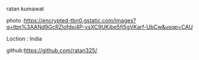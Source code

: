 ratan kumawat

photo :https://encrypted-tbn0.gstatic.com/images?q=tbn%3AANd9GcRZlofdsj4P-vsXC9UKibe5fj5gVKarf-UbCw&usqp=CAU

Loction : India

github:https://github.com/ratan325/

